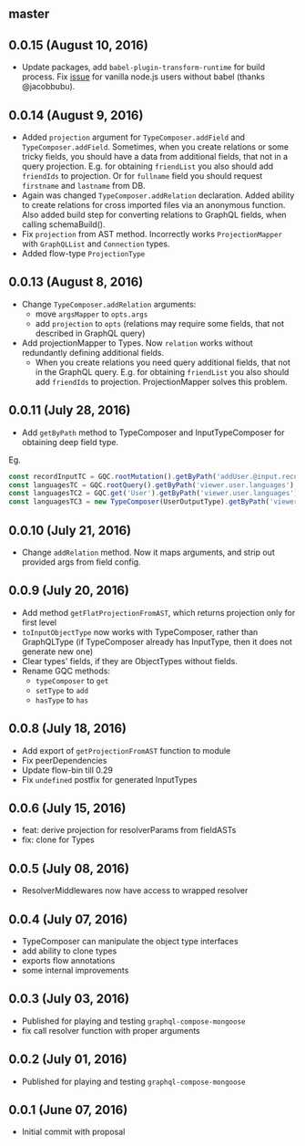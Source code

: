 ## master

## 0.0.15 (August 10, 2016)
- Update packages, add `babel-plugin-transform-runtime` for build process. Fix [issue](https://github.com/nodkz/graphql-compose-connection/issues/2) for vanilla node.js users without babel (thanks @jacobbubu).

## 0.0.14 (August 9, 2016)
- Added `projection` argument for `TypeComposer.addField` and `TypeComposer.addField`. Sometimes, when you create relations or some tricky fields, you should have a data from additional fields, that not in a query projection. E.g. for obtaining `friendList` you also should add `friendIds` to projection. Or for `fullname` field you should request `firstname` and `lastname` from DB.
- Again was changed `TypeComposer.addRelation` declaration. Added ability to create relations for cross imported files via an anonymous function. Also added build step for converting relations to GraphQL fields, when calling schemaBuild().
- Fix `projection` from AST method. Incorrectly works `ProjectionMapper` with `GraphQLList` and `Connection` types.
- Added flow-type `ProjectionType`

## 0.0.13 (August 8, 2016)
- Change `TypeComposer.addRelation` arguments:
  - move `argsMapper` to `opts.args`
  - add `projection` to `opts` (relations may require some fields, that not described in GraphQL query)
- Add projectionMapper to Types. Now `relation` works without redundantly defining additional fields.
  - When you create relations you need query additional fields, that not in the GraphQL query. E.g. for obtaining `friendList` you also should add `friendIds` to projection. ProjectionMapper solves this problem.

## 0.0.11 (July 28, 2016)
- Add `getByPath` method to TypeComposer and InputTypeComposer for obtaining deep field type.

Eg.
```js
const recordInputTC = GQC.rootMutation().getByPath('addUser.@input.record');
const languagesTC = GQC.rootQuery().getByPath('viewer.user.languages');
const languagesTC2 = GQC.get('User').getByPath('viewer.user.languages');
const languagesTC3 = new TypeComposer(UserOutputType).getByPath('viewer.user.languages');
```

## 0.0.10 (July 21, 2016)
- Change `addRelation` method. Now it maps arguments, and strip out provided args from field config.

## 0.0.9 (July 20, 2016)
- Add method `getFlatProjectionFromAST`, which returns projection only for first level
- `toInputObjectType` now works with TypeComposer, rather than GraphQLType (if TypeComposer already has InputType, then it does not generate new one)
- Clear types' fields, if they are ObjectTypes without fields.
- Rename GQC methods:
  - `typeComposer` to `get`
  - `setType` to `add`
  - `hasType` to `has`

## 0.0.8 (July 18, 2016)
- Add export of `getProjectionFromAST` function to module
- Fix peerDependencies
- Update flow-bin till 0.29
- Fix `undefined` postfix for generated InputTypes

## 0.0.6 (July 15, 2016)
- feat: derive projection for resolverParams from fieldASTs
- fix: clone for Types

## 0.0.5 (July 08, 2016)
- ResolverMiddlewares now have access to wrapped resolver

## 0.0.4 (July 07, 2016)
- TypeComposer can manipulate the object type interfaces  
- add ability to clone types
- exports flow annotations
- some internal improvements

## 0.0.3 (July 03, 2016)
- Published for playing and testing `graphql-compose-mongoose`
- fix call resolver function with proper arguments

## 0.0.2 (July 01, 2016)
- Published for playing and testing `graphql-compose-mongoose`

## 0.0.1 (June 07, 2016)
- Initial commit with proposal
